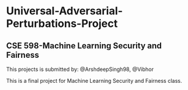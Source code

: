 # Universal-Adversarial-Perturbations-Project

## CSE 598-Machine Learning Security and Fairness
This projects is submitted by: @ArshdeepSingh98, @Vibhor

This is a final project for Machine Learning Security and Fairness class.

